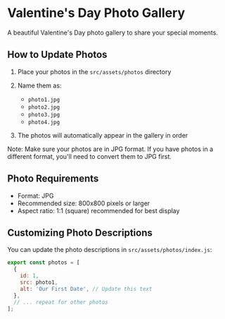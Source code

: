 # Valentine's Day Photo Gallery

A beautiful Valentine's Day photo gallery to share your special moments.

## How to Update Photos

1. Place your photos in the `src/assets/photos` directory
2. Name them as:
   - `photo1.jpg`
   - `photo2.jpg`
   - `photo3.jpg`
   - `photo4.jpg`

3. The photos will automatically appear in the gallery in order

Note: Make sure your photos are in JPG format. If you have photos in a different format, you'll need to convert them to JPG first.

## Photo Requirements

- Format: JPG
- Recommended size: 800x800 pixels or larger
- Aspect ratio: 1:1 (square) recommended for best display

## Customizing Photo Descriptions

You can update the photo descriptions in `src/assets/photos/index.js`:

```javascript
export const photos = [
  {
    id: 1,
    src: photo1,
    alt: 'Our First Date', // Update this text
  },
  // ... repeat for other photos
];
```
